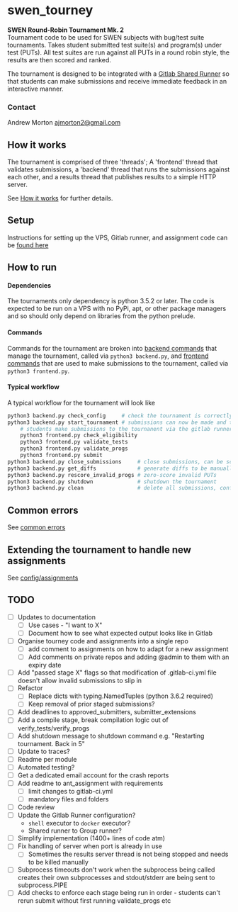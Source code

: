 # swen_tourney

**SWEN Round-Robin Tournament Mk. 2**  
Tournament code to be used for SWEN subjects with bug/test suite tournaments.
Takes student submitted test suite(s) and program(s) under test (PUTs). All test suites are run against all PUTs in a round robin style, the results are then scored and ranked.

The tournament is designed to be integrated with a [Gitlab Shared Runner](https://docs.gitlab.com/ee/ci/runners/) so that students can make submissions and receive immediate feedback in an interactive manner.

### Contact
Andrew Morton ajmorton2@gmail.com

## How it works
The tournament is comprised of three 'threads'; A 'frontend' thread that validates submissions, a 'backend' thread that runs the submissions against each other, and a results thread that publishes results to a simple HTTP server.

See [How it works](docs/how_it_works.md) for further details.

## Setup
Instructions for setting up the VPS, Gitlab runner, and assignment code can be [found here](docs/setup_instructions.md)

## How to run
#### Dependencies
The tournaments only dependency is python 3.5.2 or later. The code is expected to be run on a VPS with no PyPi, apt, or other package managers and so should only depend on libraries from the python prelude.

#### Commands
Commands for the tournament are broken into [backend commands](docs/backend_commands.md) that manage the tournament, called via `python3 backend.py`, and [frontend commands](docs/frontend_commands.md) that are used to make submissions to the tournament, called via `python3 frontend.py`.

#### Typical workflow
A typical workflow for the tournament will look like

```sh
python3 backend.py check_config     # check the tournament is correctly configured
python3 backend.py start_tournament # submissions can now be made and tournament results can be seen on the 8080 port
	# students make submissions to the tournanent via the gitlab runner
	python3 frontend.py check_eligibility
	python3 frontend.py validate_tests
	python3 frontend.py validate_progs
	python3 frontend.py submit
python3 backend.py close_submissions     # close submissions, can be scheduled with the `at` command
python3 backend.py get_diffs             # generate diffs to be manually assessed
python3 backend.py rescore_invalid_progs # zero-score invalid PUTs
python3 backend.py shutdown              # shutdown the tournament
python3 backend.py clean                 # delete all submissions, config and traces
```

## Common errors
See [common errors](docs/common_errors.md)

## Extending the tournament to handle new assignments
See [config/assignments](tournament/config/assignments/README.md)

## TODO
- [ ] Updates to documentation
    - [ ] Use cases - "I want to X"
    - [ ] Document how to see what expected output looks like in Gitlab
- [ ] Organise tourney code and assignments into a single repo
	- [ ] add comment to assignments on how to adapt for a new assignment
	- [ ] Add comments on private repos and adding @admin to them with an expiry date
- [ ] Add "passed stage X" flags so that modification of .gitlab-ci.yml file doesn't allow invalid submissions to slip in
- [ ] Refactor
	- [ ] Replace dicts with typing.NamedTuples (python 3.6.2 required)
	- [ ] Keep removal of prior staged submissions?
- [ ] Add deadlines to approved_submitters, submitter_extensions
- [ ] Add a compile stage, break compilation logic out of verify_tests/verify_progs
- [ ] Add shutdown message to shutdown command e.g. "Restarting tournament. Back in 5"
- [ ] Update to traces?
- [ ] Readme per module
- [ ] Automated testing?
- [ ] Get a dedicated email account for the crash reports
- [ ] Add readme to ant_assignment with requirements
	- [ ] limit changes to gitlab-ci.yml
	- [ ] mandatory files and folders
- [ ] Code review
- [ ] Update the Gitlab Runner configuration? 
	- `shell` executor to `docker` executor?
	- Shared runner to Group runner?
- [ ] Simplify implementation (1400+ lines of code atm)
- [ ] Fix handling of server when port is already in use
    - [ ] Sometimes the results server thread is not being stopped and needs to be killed manually
- [ ] Subprocess timeouts don't work when the subprocess being called creates their own subprocesses and stdout/stderr are being sent to subprocess.PIPE
- [ ] Add checks to enforce each stage being run in order - students can't rerun submit without first running validate_progs etc

